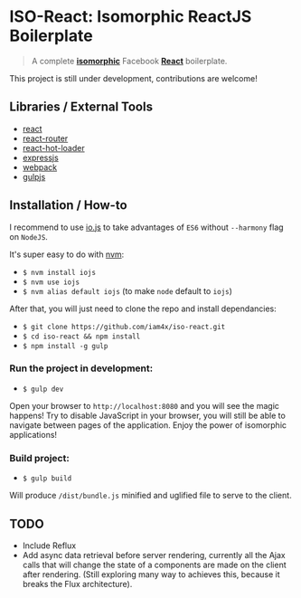 # ISO-React: Isomorphic ReactJS Boilerplate

> A complete **[isomorphic](http://nerds.airbnb.com/isomorphic-javascript-future-web-apps/)** Facebook **[React](https://facebook.github.io/react/)** boilerplate.

This project is still under development, contributions are welcome!

## Libraries / External Tools

* [react](https://facebook.github.io/react/)
* [react-router](https://github.com/rackt/react-router)
* [react-hot-loader](https://github.com/gaearon/react-hot-loader)
* [expressjs](http://expressjs.com/)
* [webpack](http://webpack.github.io/)
* [gulpjs](http://gulpjs.com/)

## Installation / How-to

I recommend to use [io.js](https://iojs.org/) to take advantages of `ES6` without `--harmony` flag on `NodeJS`.

It's super easy to do with [nvm](https://github.com/creationix/nvm):

* `$ nvm install iojs`
* `$ nvm use iojs`
* `$ nvm alias default iojs` (to make `node` default to `iojs`)

After that, you will just need to clone the repo and install dependancies:

* `$ git clone https://github.com/iam4x/iso-react.git`
* `$ cd iso-react && npm install`
* `$ npm install -g gulp`

### Run the project in development:

* `$ gulp dev`

Open your browser to `http://localhost:8080` and you will see the magic happens! Try to disable JavaScript in your browser, you will still be able to navigate between pages of the application. Enjoy the power of isomorphic applications!

### Build project:

* `$ gulp build`

Will produce `/dist/bundle.js` minified and uglified file to serve to the client.

## TODO

* Include Reflux
* Add async data retrieval before server rendering, currently all the Ajax calls that will change the state of a components are made on the client after rendering. (Still exploring many way to achieves this, because it breaks the Flux architecture).
